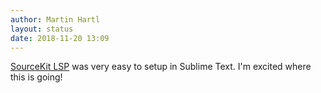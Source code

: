 ```yaml
---
author: Martin Hartl
layout: status
date: 2018-11-20 13:09
---
```

[SourceKit LSP](https://forums.swift.org/t/introducing-sourcekit-lsp/17964?utm_campaign=iOS%2BDev%2BWeekly&utm_medium=email&utm_source=iOS%2BDev%2BWeekly%2BIssue%2B378) was very easy to setup in Sublime Text. I'm excited where this is going!
